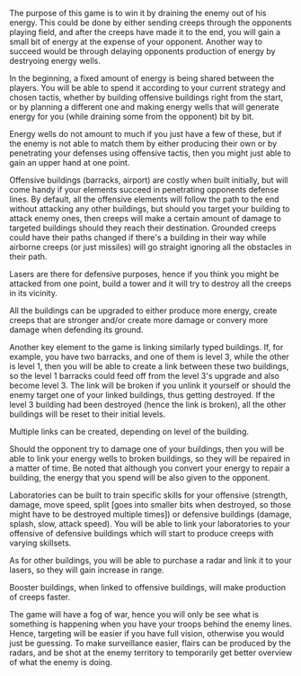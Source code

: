The purpose of this game is to win it by draining the enemy out of his energy. This could be done by either sending creeps through the opponents playing field, and after the creeps have made it to the end, you will gain a small bit of energy at the expense of your opponent. Another way to succeed would be through delaying opponents production of energy by destryoing energy wells.  

In the beginning, a fixed amount of energy is being shared between the players. You will be able to spend it according to your current strategy and chosen tactis, whether by building offensive buildings right from the start, or by planning a different one and making energy wells that will generate energy for you (while draining some from the opponent) bit by bit.  

Energy wells do not amount to much if you just have a few of these, but if the enemy is not able to match them by either producing their own or by penetrating your defenses using offensive tactis, then you might just able to gain an upper hand at one point.  

Offensive buildings (barracks, airport) are costly when built initially, but will come handy if your elements succeed in penetrating opponents defense lines. By default, all the offensive elements will follow the path to the end without attacking any other buildings, but should you target your building to attack enemy ones, then creeps will make a certain amount of damage to targeted buildings should they reach their destination. Grounded creeps could have their paths changed if there's a building in their way while airborne creeps (or just missiles) will go straight ignoring all the obstacles in their path.  

Lasers are there for defensive purposes, hence if you think you might be attacked from one point, build a tower and it will try to destroy all the creeps in its vicinity.  

All the buildings can be upgraded to either produce more energy, create creeps that are stronger and/or create more damage or convery more damage when defending its ground.  

Another key element to the game is linking similarly typed buildings. If, for example, you have two barracks, and one of them is level 3, while the other is level 1, then you will be able to create a link between these two buildings, so the level 1 barracks could feed off from the level 3's upgrade and also become level 3. The link will be broken if you unlink it yourself or should the enemy target one of your linked buildings, thus getting destroyed. If the level 3 building had been destroyed (hence the link is broken), all the other buildings will be reset to their initial levels.  

Multiple links can be created, depending on level of the building.  

Should the opponent try to damage one of your buildings, then you will be able to link your energy wells to broken buildings, so they will be repaired in a matter of time. Be noted that although you convert your energy to repair a building, the energy that you spend will be also given to the opponent.  

Laboratories can be built to train specific skills for your offensive (strength, damage, move speed, split [goes into smaller bits when destroyed, so those might have to be destroyed multiple times]) or defensive buildings (damage, splash, slow, attack speed). You will be able to link your laboratories to your offensive of defensive buildings which will start to produce creeps with varying skillsets.  

As for other buildings, you will be able to purchase a radar and link it to your lasers, so they will gain increase in range.  

Booster buildings, when linked to offensive buildings, will make production of creeps faster.  

The game will have a fog of war, hence you will only be see what is something is happening when you have your troops behind the enemy lines. Hence, targeting will be easier if you have full vision, otherwise you would just be guessing. To make surveillance easier, flairs can be produced by the radars, and be shot at the enemy territory to temporarily get better overview of what the enemy is doing.  
